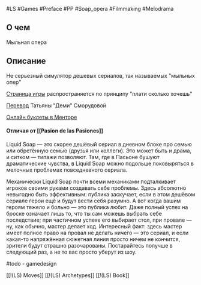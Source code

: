 #LS  #Games #Preface #PP #Soap_opera #Filmmaking #Melodrama

## О чем
Мыльная опера

## Описание
Не серьезный симулятор дешевых сериалов, так называемых "мыльных опер"

[Страница игры](https://groundhoggoth.itch.io/liquid-soap) распространяется по принципу "плати сколько хочешь"

[Перевод](https://vk.com/wall-201891769_419) Татьяны "Деми" Сморудовой

[Онлайн буклеты в Менторе](https://pbta.gmentor.ru/vc170c7c460f609f0e73be833db420063)

#### Отличая от [[Pasion de las Pasiones]]
Liquid Soap — это скорее дешёвый сериал в дневном блоке про семью или обретённую семью (друзья или коллеги). Это может быть и драма, и ситком — типажи позволяют. Там, где в Пасьоне бушуют драматические чувства, в Liquid Soap можно подольше поковыряться в мелочных проблемах повседневного сериала.

Механически Liquid Soap почти всеми механиками подталкивает игроков своими руками создавать себе проблемы. Здесь абсолютно невыгодно быть эффективным: публика заскучает, если в этом дешёвом сериале герои ещё и будут вести себя разумно. А вот когда вашим героям тяжело и больно — это публика любит. Даже полный успех на броске означает лишь то, что ты сам можешь выбрать себе последствие; при частичном успехе его выбирает стол, при провале — ну, как обычно, мастер делает ход. Интересный факт: здесь мастер имеет полное право на провал не делать ничего — это сериал, и если какая-то напряжённая сюжетная линия просто ничем не кончится, зрители будут страшно разочарованы. Постарайтесь получше в следующий раз, а не то вас просто уберут из шоу.

#todo - gamedesign



[[!(LS) Moves]]
[[!(LS) Archetypes]]
[[!(LS) Book]]
